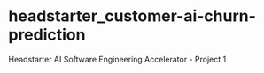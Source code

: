 # headstarter_customer-ai-churn-prediction
Headstarter AI Software Engineering Accelerator - Project 1
